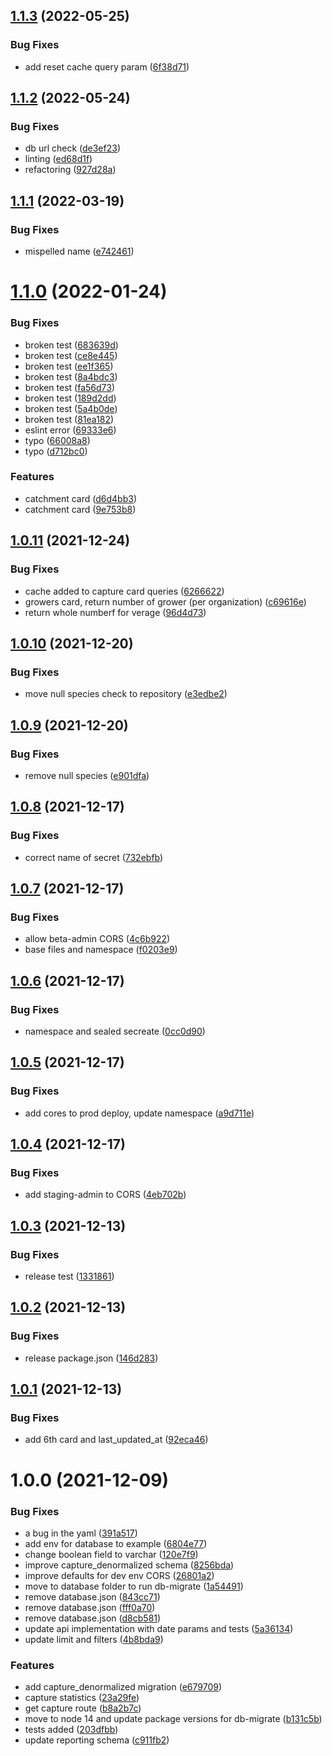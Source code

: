 ## [1.1.3](https://github.com/Greenstand/treetracker-reporting/compare/v1.1.2...v1.1.3) (2022-05-25)


### Bug Fixes

* add reset cache query param ([6f38d71](https://github.com/Greenstand/treetracker-reporting/commit/6f38d712b24dcb9013edb7bce1f8d6d8107432b6))

## [1.1.2](https://github.com/Greenstand/treetracker-reporting/compare/v1.1.1...v1.1.2) (2022-05-24)


### Bug Fixes

* db url check ([de3ef23](https://github.com/Greenstand/treetracker-reporting/commit/de3ef237b5719e23f74b049c258d28b905fa4e6a))
* linting ([ed68d1f](https://github.com/Greenstand/treetracker-reporting/commit/ed68d1f5784cdbec1d978527161e8b0f0e881f70))
* refactoring ([927d28a](https://github.com/Greenstand/treetracker-reporting/commit/927d28ad65a71a96540542f0648668583cb5b999))

## [1.1.1](https://github.com/Greenstand/treetracker-reporting/compare/v1.1.0...v1.1.1) (2022-03-19)


### Bug Fixes

* mispelled name ([e742461](https://github.com/Greenstand/treetracker-reporting/commit/e742461ce54787b3f6ba4ab4762cd22c2f42fa0d))

# [1.1.0](https://github.com/Greenstand/treetracker-reporting/compare/v1.0.11...v1.1.0) (2022-01-24)


### Bug Fixes

* broken test ([683639d](https://github.com/Greenstand/treetracker-reporting/commit/683639d508e4e3276040a3f317047f0e9f0b3920))
* broken test ([ce8e445](https://github.com/Greenstand/treetracker-reporting/commit/ce8e445fbb9c2250c84aab6945975e8c1a10c7c1))
* broken test ([ee1f365](https://github.com/Greenstand/treetracker-reporting/commit/ee1f3651739a2ec702820810f97d7548bc82d4b8))
* broken test ([8a4bdc3](https://github.com/Greenstand/treetracker-reporting/commit/8a4bdc33273e73251e64d137eec1a7e5215b84c8))
* broken test ([fa56d73](https://github.com/Greenstand/treetracker-reporting/commit/fa56d737f89d386cdfabf5b9530e6c8cd738d621))
* broken test ([189d2dd](https://github.com/Greenstand/treetracker-reporting/commit/189d2ddaa47bed139f3c06a05fea49a30399db13))
* broken test ([5a4b0de](https://github.com/Greenstand/treetracker-reporting/commit/5a4b0dec42f5fbdd35562cd20096eb555a317ef7))
* broken test ([81ea182](https://github.com/Greenstand/treetracker-reporting/commit/81ea182e17c2bcc58ba915b3b714ebff7815c2e5))
* eslint error ([69333e6](https://github.com/Greenstand/treetracker-reporting/commit/69333e6b962b0abb149c1c678dc675ec73b3f4e6))
* typo ([66008a8](https://github.com/Greenstand/treetracker-reporting/commit/66008a8147099b0083c5194cb9f14a78c0e37b3e))
* typo ([d712bc0](https://github.com/Greenstand/treetracker-reporting/commit/d712bc08a9081b80ff90f5ba95a67dea1c9d8eb7))


### Features

* catchment card ([d6d4bb3](https://github.com/Greenstand/treetracker-reporting/commit/d6d4bb349303d98752982778248f5ba4192b87b4))
* catchment card ([9e753b8](https://github.com/Greenstand/treetracker-reporting/commit/9e753b87a4bb803598956dd085a1134b678d5117))

## [1.0.11](https://github.com/Greenstand/treetracker-reporting/compare/v1.0.10...v1.0.11) (2021-12-24)


### Bug Fixes

* cache added to capture card queries ([6266622](https://github.com/Greenstand/treetracker-reporting/commit/6266622f7f7b6f1750cc965ec7340592f5a77933))
* growers card, return number of grower (per organization) ([c69616e](https://github.com/Greenstand/treetracker-reporting/commit/c69616ea8e78625092b90b993ceb43b48bd275e1))
* return whole numberf for verage ([96d4d73](https://github.com/Greenstand/treetracker-reporting/commit/96d4d731031f47101fa142ed4d28480896316f14))

## [1.0.10](https://github.com/Greenstand/treetracker-reporting/compare/v1.0.9...v1.0.10) (2021-12-20)


### Bug Fixes

* move null species check to repository ([e3edbe2](https://github.com/Greenstand/treetracker-reporting/commit/e3edbe28acd0a1e6d720715ae95159e72801c5e6))

## [1.0.9](https://github.com/Greenstand/treetracker-reporting/compare/v1.0.8...v1.0.9) (2021-12-20)


### Bug Fixes

* remove null species ([e901dfa](https://github.com/Greenstand/treetracker-reporting/commit/e901dfa16242f9d19b470dbe732ab5874617d372))

## [1.0.8](https://github.com/Greenstand/treetracker-reporting/compare/v1.0.7...v1.0.8) (2021-12-17)


### Bug Fixes

* correct name of secret ([732ebfb](https://github.com/Greenstand/treetracker-reporting/commit/732ebfbaf2233f6c6faaf443b91d0a4c658dbab5))

## [1.0.7](https://github.com/Greenstand/treetracker-reporting/compare/v1.0.6...v1.0.7) (2021-12-17)


### Bug Fixes

* allow beta-admin CORS ([4c6b922](https://github.com/Greenstand/treetracker-reporting/commit/4c6b922311e45ccac693b13529d3464eb5527478))
* base files and namespace ([f0203e9](https://github.com/Greenstand/treetracker-reporting/commit/f0203e9145667f76098e8d09a7ec067d5c9044ca))

## [1.0.6](https://github.com/Greenstand/treetracker-reporting/compare/v1.0.5...v1.0.6) (2021-12-17)


### Bug Fixes

* namespace and sealed secreate ([0cc0d90](https://github.com/Greenstand/treetracker-reporting/commit/0cc0d903d1a3e3fa1eae7f803db08c9305d6eac7))

## [1.0.5](https://github.com/Greenstand/treetracker-reporting/compare/v1.0.4...v1.0.5) (2021-12-17)


### Bug Fixes

* add cores to prod deploy, update namespace ([a9d711e](https://github.com/Greenstand/treetracker-reporting/commit/a9d711e80edb5e0e0adea4723e8ab989650f9add))

## [1.0.4](https://github.com/Greenstand/treetracker-reporting/compare/v1.0.3...v1.0.4) (2021-12-17)


### Bug Fixes

* add staging-admin to CORS ([4eb702b](https://github.com/Greenstand/treetracker-reporting/commit/4eb702b6a8d01ec9c2a0b969299c5e578cf8dd55))

## [1.0.3](https://github.com/Greenstand/treetracker-reporting/compare/v1.0.2...v1.0.3) (2021-12-13)


### Bug Fixes

* release test ([1331861](https://github.com/Greenstand/treetracker-reporting/commit/133186130fa90d1b0a2db4d47fbd6b16a291127e))

## [1.0.2](https://github.com/Greenstand/treetracker-reporting/compare/v1.0.1...v1.0.2) (2021-12-13)


### Bug Fixes

* release package.json ([146d283](https://github.com/Greenstand/treetracker-reporting/commit/146d2833504bd24992784607ef36aa081673e1e3))

## [1.0.1](https://github.com/Greenstand/treetracker-reporting/compare/v1.0.0...v1.0.1) (2021-12-13)


### Bug Fixes

* add 6th card and last_updated_at ([92eca46](https://github.com/Greenstand/treetracker-reporting/commit/92eca46f73757361b444f2f6cdcd0606db225934))

# 1.0.0 (2021-12-09)


### Bug Fixes

* a bug in the yaml ([391a517](https://github.com/Greenstand/treetracker-reporting/commit/391a51738a00b1a09470694ae3edc1d1f385f4d5))
* add env for database to example ([6804e77](https://github.com/Greenstand/treetracker-reporting/commit/6804e77efd3b464a92559db59bd08925f478fd5c))
* change boolean field to varchar ([120e7f9](https://github.com/Greenstand/treetracker-reporting/commit/120e7f9e07797d00be6dcebcd304dd1c68f01f82))
* improve capture_denormalized schema ([8256bda](https://github.com/Greenstand/treetracker-reporting/commit/8256bdab010641a41b60b2d12c3c51089f21fca6))
* improve defaults for dev env CORS ([26801a2](https://github.com/Greenstand/treetracker-reporting/commit/26801a220e0dc6d2557636014301123e8af15e89))
* move to database folder to run db-migrate ([1a54491](https://github.com/Greenstand/treetracker-reporting/commit/1a544915b7fbfc250a090a0b48f5ab91e4ef0bca))
* remove database.json ([843cc71](https://github.com/Greenstand/treetracker-reporting/commit/843cc71554a654f06fdad32fe8831135a963aae1))
* remove database.json ([fff0a70](https://github.com/Greenstand/treetracker-reporting/commit/fff0a703f6024bc5bce8e788b9a2e196c933ea68))
* remove database.json ([d8cb581](https://github.com/Greenstand/treetracker-reporting/commit/d8cb581ed5fab3beee4a4c4525a64127304f4cbd))
* update api implementation with date params and tests ([5a36134](https://github.com/Greenstand/treetracker-reporting/commit/5a361340317939c37b15ef9696724e7f08a68020))
* update limit and filters ([4b8bda9](https://github.com/Greenstand/treetracker-reporting/commit/4b8bda92d16174a544783b3a558ec4b39d2e7241))


### Features

* add capture_denormalized migration ([e679709](https://github.com/Greenstand/treetracker-reporting/commit/e679709a40fda30eb515921f2f15a84d945bb763))
* capture statistics ([23a29fe](https://github.com/Greenstand/treetracker-reporting/commit/23a29fe93e641a7b67b8bd97e56fe2a37dcd4382))
* get capture route ([b8a2b7c](https://github.com/Greenstand/treetracker-reporting/commit/b8a2b7cac2a4c46eaf43671d9958c9f3c3c104c3))
* move to node 14 and update package versions for db-migrate ([b131c5b](https://github.com/Greenstand/treetracker-reporting/commit/b131c5ba94508ef0ec757bfbc1730624e84597fc))
* tests added ([203dfbb](https://github.com/Greenstand/treetracker-reporting/commit/203dfbb87294aec99fb43c94d9aef264b4693d98))
* update reporting schema ([c911fb2](https://github.com/Greenstand/treetracker-reporting/commit/c911fb2c6e0078a8aaef6c8a86cbb3ab397d2e4c))

